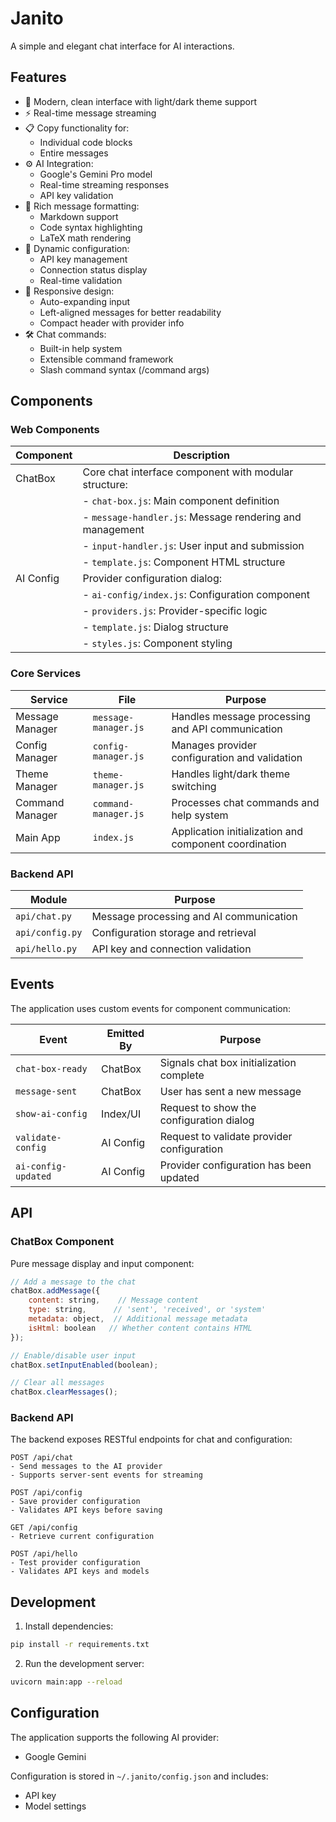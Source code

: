 # Janito

A simple and elegant chat interface for AI interactions.

## Features

- 🎨 Modern, clean interface with light/dark theme support
- ⚡ Real-time message streaming
- 📋 Copy functionality for:
  - Individual code blocks
  - Entire messages
- ⚙️ AI Integration:
  - Google's Gemini Pro model
  - Real-time streaming responses
  - API key validation
- 💬 Rich message formatting:
  - Markdown support
  - Code syntax highlighting
  - LaTeX math rendering
- 🔧 Dynamic configuration:
  - API key management
  - Connection status display
  - Real-time validation
- 📱 Responsive design:
  - Auto-expanding input
  - Left-aligned messages for better readability
  - Compact header with provider info
- 🛠️ Chat commands:
  - Built-in help system
  - Extensible command framework
  - Slash command syntax (/command args)

## Components

### Web Components

| Component | Description |
|-----------|-------------|
| ChatBox | Core chat interface component with modular structure: |
| | - `chat-box.js`: Main component definition |
| | - `message-handler.js`: Message rendering and management |
| | - `input-handler.js`: User input and submission |
| | - `template.js`: Component HTML structure |
| AI Config | Provider configuration dialog: |
| | - `ai-config/index.js`: Configuration component |
| | - `providers.js`: Provider-specific logic |
| | - `template.js`: Dialog structure |
| | - `styles.js`: Component styling |

### Core Services

| Service | File | Purpose |
|---------|------|---------|
| Message Manager | `message-manager.js` | Handles message processing and API communication |
| Config Manager | `config-manager.js` | Manages provider configuration and validation |
| Theme Manager | `theme-manager.js` | Handles light/dark theme switching |
| Command Manager | `command-manager.js` | Processes chat commands and help system |
| Main App | `index.js` | Application initialization and component coordination |

### Backend API

| Module | Purpose |
|--------|---------|
| `api/chat.py` | Message processing and AI communication |
| `api/config.py` | Configuration storage and retrieval |
| `api/hello.py` | API key and connection validation |

## Events

The application uses custom events for component communication:

| Event | Emitted By | Purpose |
|-------|------------|---------|
| `chat-box-ready` | ChatBox | Signals chat box initialization complete |
| `message-sent` | ChatBox | User has sent a new message |
| `show-ai-config` | Index/UI | Request to show the configuration dialog |
| `validate-config` | AI Config | Request to validate provider configuration |
| `ai-config-updated` | AI Config | Provider configuration has been updated |

## API

### ChatBox Component

Pure message display and input component:

```javascript
// Add a message to the chat
chatBox.addMessage({
    content: string,    // Message content
    type: string,      // 'sent', 'received', or 'system'
    metadata: object,  // Additional message metadata
    isHtml: boolean   // Whether content contains HTML
});

// Enable/disable user input
chatBox.setInputEnabled(boolean);

// Clear all messages
chatBox.clearMessages();
```

### Backend API

The backend exposes RESTful endpoints for chat and configuration:

```
POST /api/chat
- Send messages to the AI provider
- Supports server-sent events for streaming

POST /api/config
- Save provider configuration
- Validates API keys before saving

GET /api/config
- Retrieve current configuration

POST /api/hello
- Test provider configuration
- Validates API keys and models
```

## Development

1. Install dependencies:
```bash
pip install -r requirements.txt
```

2. Run the development server:
```bash
uvicorn main:app --reload
```

## Configuration

The application supports the following AI provider:

- Google Gemini

Configuration is stored in `~/.janito/config.json` and includes:
- API key
- Model settings
